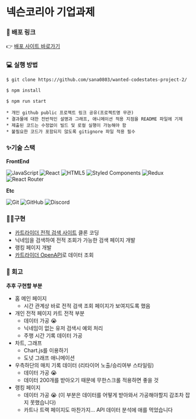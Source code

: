 # 넥슨코리아 기업과제

### 🚀 배포 링크

👉 [배포 사이트 바로가기](https://wanted-nexon-project.netlify.app/)

### 💻 실행 방법

```bash
$ git clone https://github.com/sana0803/wanted-codestates-project-2/

$ npm install

$ npm run start
```

```
* 개인 github public 프로젝트 링크 공유(프로젝트명 무관)
* 결과물에 대한 전반적인 설명과 그래프, 애니메이션 적용 지점을 README 파일에 기제
* 제출된 코드는 수정없이 빌드 및 로컬 실행이 가능해야 함
* 불필요한 코드가 포함되지 않도록 gitignore 파일 적용 필수
```

###  ✨기술 스택

**FrontEnd**

![JavaScript](https://img.shields.io/badge/javascript-%23323330.svg?style=for-the-badge&logo=javascript&logoColor=%23F7DF1E) ![React](https://img.shields.io/badge/react-%2320232a.svg?style=for-the-badge&logo=react&logoColor=%2361DAFB) ![HTML5](https://img.shields.io/badge/html5-%23E34F26.svg?style=for-the-badge&logo=html5&logoColor=white) ![Styled Components](https://img.shields.io/badge/styled--components-DB7093?style=for-the-badge&logo=styled-components&logoColor=white) ![Redux](https://img.shields.io/badge/redux-%23593d88.svg?style=for-the-badge&logo=redux&logoColor=white) ![React Router](https://img.shields.io/badge/React_Router-CA4245?style=for-the-badge&logo=react-router&logoColor=white)

**Etc**

![Git](https://img.shields.io/badge/git-%23F05033.svg?style=for-the-badge&logo=git&logoColor=white) ![GitHub](https://img.shields.io/badge/github-%23121011.svg?style=for-the-badge&logo=github&logoColor=white) ![Discord](https://camo.githubusercontent.com/044d8c56b731ec0c452afd451441be9535a4abd78ab5f14e75d256747b19ec28/68747470733a2f2f696d672e736869656c64732e696f2f62616467652f444953434f52442d2532333732383944412e7376673f7374796c653d666f722d7468652d6261646765266c6f676f3d646973636f7264266c6f676f436f6c6f723d7768697465)



### 👩‍💻구현

- [카트라이더 전적 검색 사이트](https://tmi.nexon.com/kart) 클론 코딩
- 닉네임을 검색하여 전적 조회가 가능한 검색 페이지 개발
- 랭킹 페이지 개발
- [카트라이더 OpenAPI](https://developers.nexon.com/kart)로 데이터 조회





### 🤔 회고

**추후 구현할 부분**

- 홈 메인 페이지
  - 시간 관계상 바로 전적 검색 조회 페이지가 보여지도록 했음
- 개인 전적 페이지 카트 전적 부분
  - 데이터 가공 😭
  - 닉네임이 없는 유저 검색시 예외 처리
  - 주행 시간 기록 데이터 가공
- 차트, 그래프
  - Chart.js를 이용하기
  - 도넛 그래프 애니메이션
- 우측하단의 매치 기록 데이터 (리타이어 노출/승리여부 스타일링)
  - 데이터 가공 😭
  - 데이터 200개를 받아오기 때문에 무한스크롤 적용하면 좋을 것
- 랭킹 페이지
  - 데이터 가공 😭 (이 부분은 데이터를 어떻게 받아와서 가공해야할지 감조차 잡지 못했습니다)
  - 카트나 트랙 페이지도 마찬가지... API 데이터 분석에 애를 먹었습니다

